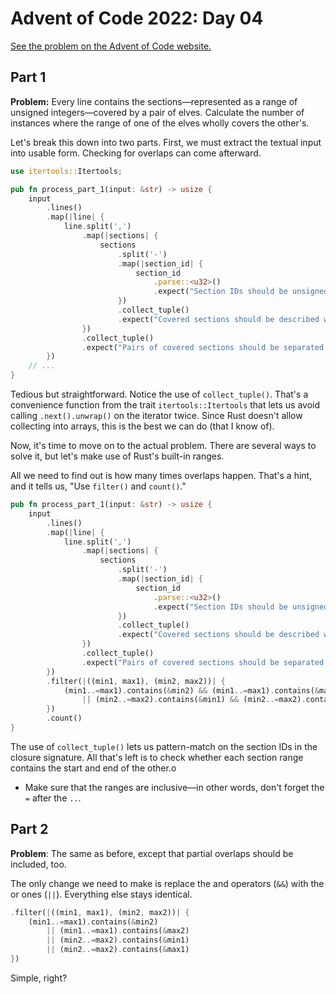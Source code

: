 # Advent of Code 2022: Day 04

[See the problem on the Advent of Code website.](https://adventofcode.com/2022/day/4)

## Part 1

**Problem:** Every line contains the sections—represented as a range of unsigned integers—covered by a pair of elves. Calculate the number of instances where the range of one of the elves wholly covers the other's.

Let's break this down into two parts. First, we must extract the textual input into usable form. Checking for overlaps can come afterward.

```rs
use itertools::Itertools;

pub fn process_part_1(input: &str) -> usize {
    input
        .lines()
        .map(|line| {
            line.split(',')
                .map(|sections| {
                    sections
                        .split('-')
                        .map(|section_id| {
                            section_id
                                .parse::<u32>()
                                .expect("Section IDs should be unsigned integers.")
                        })
                        .collect_tuple()
                        .expect("Covered sections should be described with a '-'.")
                })
                .collect_tuple()
                .expect("Pairs of covered sections should be separated by a ','.")
        })
    // ...
}
```
Tedious but straightforward. Notice the use of `collect_tuple()`. That's a convenience function from the trait `itertools::Itertools` that lets us avoid calling `.next().unwrap()` on the iterator twice. Since Rust doesn't allow collecting into arrays, this is the best we can do (that I know of).

Now, it's time to move on to the actual problem. There are several ways to solve it, but let's make use of Rust's built-in ranges.

All we need to find out is how many times overlaps happen. That's a hint, and it tells us, "Use `filter()` and `count()`."

```rs
pub fn process_part_1(input: &str) -> usize {
    input
        .lines()
        .map(|line| {
            line.split(',')
                .map(|sections| {
                    sections
                        .split('-')
                        .map(|section_id| {
                            section_id
                                .parse::<u32>()
                                .expect("Section IDs should be unsigned integers.")
                        })
                        .collect_tuple()
                        .expect("Covered sections should be described with a '-'.")
                })
                .collect_tuple()
                .expect("Pairs of covered sections should be separated by a ','.")
        })
        .filter(|((min1, max1), (min2, max2))| {
            (min1..=max1).contains(&min2) && (min1..=max1).contains(&max2)
                || (min2..=max2).contains(&min1) && (min2..=max2).contains(&max1)
        })
        .count()
}
```

The use of `collect_tuple()` lets us pattern-match on the section IDs in the closure signature. All that's left is to check whether each section range contains the start and end of the other.o

- Make sure that the ranges are inclusive—in other words, don't forget the `=` after the `..`.

## Part 2

**Problem**: The same as before, except that partial overlaps should be included, too.

The only change we need to make is replace the and operators (`&&`) with the or ones (`||`). Everything else stays identical.

```rs
.filter(|((min1, max1), (min2, max2))| {
    (min1..=max1).contains(&min2)
        || (min1..=max1).contains(&max2)
        || (min2..=max2).contains(&min1)
        || (min2..=max2).contains(&max1)
})
```

Simple, right?
